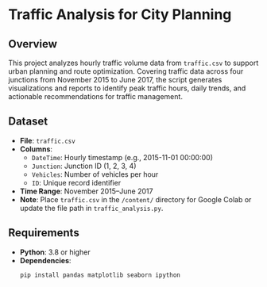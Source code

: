 # Traffic Analysis for City Planning

## Overview
This project analyzes hourly traffic volume data from `traffic.csv` to support urban planning and route optimization. Covering traffic data across four junctions from November 2015 to June 2017, the script generates visualizations and reports to identify peak traffic hours, daily trends, and actionable recommendations for traffic management.

## Dataset
- **File**: `traffic.csv`
- **Columns**:
  - `DateTime`: Hourly timestamp (e.g., 2015-11-01 00:00:00)
  - `Junction`: Junction ID (1, 2, 3, 4)
  - `Vehicles`: Number of vehicles per hour
  - `ID`: Unique record identifier
- **Time Range**: November 2015–June 2017
- **Note**: Place `traffic.csv` in the `/content/` directory for Google Colab or update the file path in `traffic_analysis.py`.

## Requirements
- **Python**: 3.8 or higher
- **Dependencies**:
  ```bash
  pip install pandas matplotlib seaborn ipython
